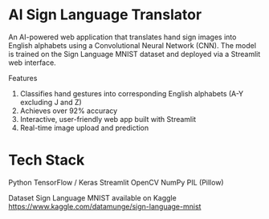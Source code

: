 # AI Sign Language Translator
An AI-powered web application that translates hand sign images into English alphabets using a Convolutional Neural Network (CNN). The model is trained on the Sign Language MNIST dataset and deployed via a Streamlit web interface.

Features

1. Classifies hand gestures into corresponding English alphabets (A-Y excluding J and Z)
2. Achieves over 92% accuracy
3. Interactive, user-friendly web app built with Streamlit
4. Real-time image upload and prediction

# Tech Stack

Python
TensorFlow / Keras
Streamlit
OpenCV
NumPy
PIL (Pillow)

Dataset
Sign Language MNIST available on Kaggle
https://www.kaggle.com/datamunge/sign-language-mnist




